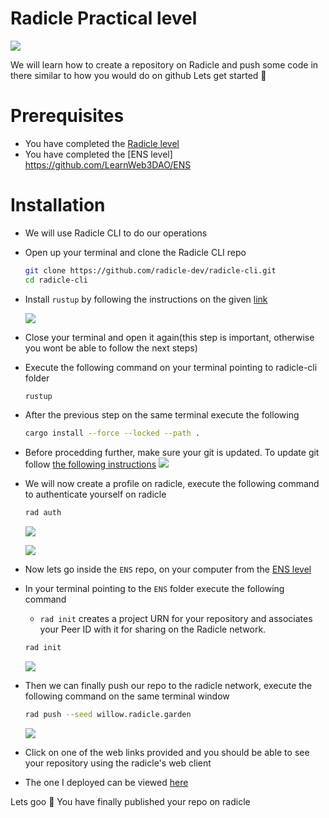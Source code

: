 # Radicle Practical level

![](https://i.imgur.com/Adjv2wy.png)

We will learn how to create a repository on Radicle and push some code in there similar to how you would do on github
Lets get started 🚀

# Prerequisites
- You have completed the [Radicle level](https://github.com/LearnWeb3DAO/Radicle)
- You have completed the [ENS level] https://github.com/LearnWeb3DAO/ENS


# Installation


- We will use Radicle CLI to do our operations

- Open up your terminal and clone the Radicle CLI repo

    ```bash
    git clone https://github.com/radicle-dev/radicle-cli.git
    cd radicle-cli
    ```

- Install `rustup` by following the instructions on the given [link](https://doc.rust-lang.org/cargo/getting-started/installation.html)

    ![](https://i.imgur.com/sofFA70.png)

- Close your terminal and open it again(this step is important, otherwise you wont be able to follow the next steps)

- Execute the following command on your terminal pointing to radicle-cli folder

    ```bash
    rustup
    ```
- After the previous step on the same terminal execute the following

    ```bash
    cargo install --force --locked --path .
    ```

- Before procedding further, make sure your git is updated. To update git follow [the following instructions](https://confluence.atlassian.com/bitbucketserver/installing-and-upgrading-git-776640906.html)
![](https://i.imgur.com/D21GyGS.png)

- We will now create a profile on radicle, execute the following command to authenticate yourself on radicle

    ```bash
    rad auth
    ```
    ![](https://i.imgur.com/9SYf3uf.png)

    ![](https://i.imgur.com/4kkEK5W.png)

- Now lets go inside the `ENS` repo, on your computer from the [ENS level](https://github.com/LearnWeb3DAO/ENS)

- In your terminal pointing to the `ENS` folder execute the following command
    - `rad init` creates a project URN for your repository and associates your Peer ID with it for sharing on the Radicle network.


    ```bash
    rad init
    ```
    ![](https://i.imgur.com/MiIjKoJ.png)

- Then we can finally push our repo to the radicle network, execute the following command on the same terminal window

    ```bash
    rad push --seed willow.radicle.garden
    ```
    
    ![](https://i.imgur.com/KciQ53j.png)

- Click on one of the web links provided and you should be able to see your repository using the radicle's web client

- The one I deployed can be viewed [here](https://app.radicle.network/seeds/willow.radicle.garden/rad:git:hnrke75ditp1por96j4z9tg3bne9wbpb5qico)



Lets goo 🚀 You have finally published your repo on radicle
